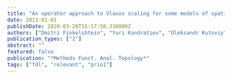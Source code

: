 ```yaml
---
title: "An operator approach to Vlasov scaling for some models of spatial ecology"
date: 2013-01-01
publishDate: 2020-03-20T15:17:50.338000Z
authors: ["Dmitri Finkelshtein", "Yuri Kondratiev", "Oleksandr Kutoviy"]
publication_types: ["2"]
abstract: ""
featured: false
publication: "*Methods Funct. Anal. Topology*"
tags: ["fdl", "relevant", "prio1"]
---
```


